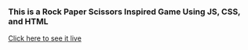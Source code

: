 ### This is a Rock Paper Scissors Inspired Game Using JS, CSS, and HTML

[Click here to see it live]()
